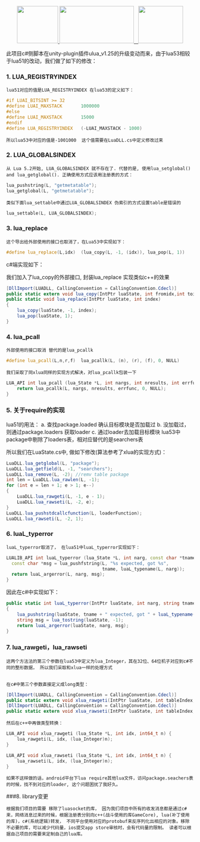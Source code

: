 <p align="center">
    <a href="https://www.lua.org/">
	    <img src="http://www.runoob.com/manual/lua53doc/logo.gif" width="110" height="100">
	</a>
	<a href="https://unity3d.com/cn/">
	    <img src="https://huailiang.github.io/img/unity.jpeg" width="200" height="100">
	</a>
    	<a href="https://huailiang.github.io/">
    	<img src="https://huailiang.github.io/img/avatar-Alex.jpg" width="120" height="100">
   	</a>
</p>


此项目c#侧脚本在unity-plugin插件ulua_v1.25的升级变动而来，由于lua53相较于lua51的改动，我们做了如下的修改：



### 1. LUA_REGISTRYINDEX  
	
	lua51对应的值是LUA_REGISTRYINDEX 在lua53的定义如下：

``` c++
#if LUAI_BITSINT >= 32
#define LUAI_MAXSTACK		1000000
#else
#define LUAI_MAXSTACK		15000
#endif
#define LUA_REGISTRYINDEX	(-LUAI_MAXSTACK - 1000)
```

	所以lua53中对应的值是-1001000  这个值需要在LuaDLL.cs中定义修改过来

### 2. LUA_GLOBALSINDEX

	从 Lua 5.2开始, LUA_GLOBALSINDEX 就不存在了. 代替的是, 使用lua_setglobal() and lua_getglobal(). 正确使用方式应该用注册表的方式：

```c++
lua_pushstring(L, "getmetatable");
lua_getglobal(L, "getmetatable"); 
```

	类似下面lua_settable中通过LUA_GLOBALSINDEX 伪索引的方式设置table是错误的
	
```c++
lua_settable(L, LUA_GLOBALSINDEX);
```

### 3. lua_replace
	这个导出给外部使用的接口也取消了，在Lua53中实现如下：

```c++
#define lua_replace(L,idx)	(lua_copy(L, -1, (idx)), lua_pop(L, 1))
```

c#端实现如下：

我们加入了lua_copy的外部接口, 封装lua_replace 实现类似c++的效果

```csharp
[DllImport(LUADLL, CallingConvention = CallingConvention.Cdecl)]
public static extern void lua_copy(IntPtr luaState, int fromidx,int toidx);
public static void lua_replace(IntPtr luaState, int index)
{
    lua_copy(luaState, -1, index);
    lua_pop(luaState, 1);
}
```

### 4. lua_pcall 
	
	外部使用的接口取消 替代的是lua_pcallk

```c++
#define lua_pcall(L,n,r,f)	lua_pcallk(L, (n), (r), (f), 0, NULL)
```

	我们采取了同xlua同样的实现方式解决，对lua_pcallk包装一下
```c++ 
LUA_API int lua_pcall (lua_State *L, int nargs, int nresults, int errfunc) {
	return lua_pcallk(L, nargs, nresults, errfunc, 0, NULL);
}
```

### 5. 关于require的实现

  lua51的用法：
 	a. 查找package.loaded 确认目标模块是否加载过
	b. 没加载过，则通过package.loaders 获取loader
	c. 通过loader去加载目标模块
  lua53中package中剔除了loaders表，相对应替代的是searchers表

  所以我们在LuaState.cs中, 做如下修改(算法参考了xlua的实现方式)：
  
```csharp
LuaDLL.lua_getglobal(L, "package");
LuaDLL.lua_getfield(L, -1, "searchers");
LuaDLL.lua_remove(L, -2); //remv table package
int len = LuaDLL.lua_rawlen(L, -1);
for (int e = len + 1; e > 1; e--)
{
    LuaDLL.lua_rawgeti(L, -1, e - 1);
    LuaDLL.lua_rawseti(L, -2, e);
}
LuaDLL.lua_pushstdcallcfunction(L, loaderFunction);
LuaDLL.lua_rawseti(L, -2, 1);
```

### 6. luaL_typerror
	luaL_typerror取消了， 在lua51中luaL_typerror实现如下：

```c++
LUALIB_API int luaL_typerror (lua_State *L, int narg, const char *tname) {
  const char *msg = lua_pushfstring(L, "%s expected, got %s",
                                    tname, luaL_typename(L, narg));
  return luaL_argerror(L, narg, msg);
}

```

因此在c#中实现如下：

```csharp
public static int luaL_typerror(IntPtr luaState, int narg, string tname)
{
    lua_pushstring(luaState, tname + " expected, got " + luaL_typename(luaState, narg));
    string msg = lua_tostring(luaState, -1);
    return luaL_argerror(luaState, narg, msg);
}
```

### 7. lua_rawgeti，lua_rawseti

	这两个方法法的第三个参数在lua53中定义为lua_Integer，其在32位、64位机子对应到c#不同的整形数据， 所以我们采取和xlua一样的处理方式


	在c#中第三个参数直接定义成long类型：

```csharp
[DllImport(LUADLL, CallingConvention = CallingConvention.Cdecl)]
public static extern void xlua_rawgeti(IntPtr luaState, int tableIndex, long index);
[DllImport(LUADLL, CallingConvention = CallingConvention.Cdecl)]
public static extern void xlua_rawseti(IntPtr luaState, int tableIndex, long index);
```

	然后在c++中再做类型转换：

```c++
LUA_API void xlua_rawgeti (lua_State *L, int idx, int64_t n) {
	lua_rawgeti(L, idx, (lua_Integer)n);
}

LUA_API void xlua_rawseti (lua_State *L, int idx, int64_t n) {
	lua_rawseti(L, idx, (lua_Integer)n);
}
```

	如果不这样做的话，android平台下lua require其他lua文件，访问package.seachers表的时候，找不到对应的loader, 这个问题困扰了我好久。


###8. library变更

	根据我们项目的需要 移除了luasocket的库， 因为我们项目中所有的收发消息都是通过c#来，网络消息过来的时候，根据注册表分别向c++(战斗使用的库GameCore), lua(补丁使用的库)，c#(系统逻辑)转发， 不同平台使用对应的protobuf来反序列化出相应的对象。移除不必要的库，可以减少代码量，ios提交app store审核时，会有代码量的限制。 读者可以根据自己项目的需要来定制自己的lua库。


